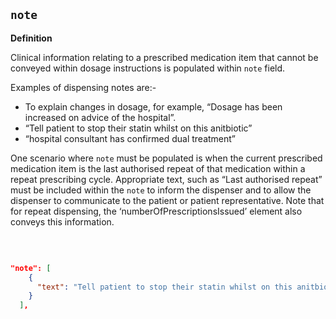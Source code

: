 ## `note`

<b>Definition</b><br>


Clinical information relating to a prescribed medication item that cannot be conveyed within dosage instructions is populated within `note` field.

Examples of dispensing notes are:-

- To explain changes in dosage, for example, “Dosage has been increased on advice of the hospital”.
- “Tell patient to stop their statin whilst on this anitbiotic”
- “hospital consultant has confirmed dual treatment”
 
 One scenario where `note` must be populated is when the current prescribed medication item is the last authorised repeat of that medication within a repeat prescribing cycle. Appropriate text, such as “Last authorised repeat” must be included within the `note` to inform the dispenser and to allow the dispenser to communicate to the patient or patient representative. Note that for repeat dispensing, the ‘numberOfPrescriptionsIssued’ element also conveys this information.
 
 <br>
 
```json

"note": [
    {
      "text": "Tell patient to stop their statin whilst on this anitbiotic"
    }
  ],

````  
  